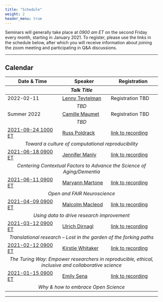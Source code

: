 ```yaml
---
title: "Schedule"
weight: 2
header_menu: true
---
```


Seminars will generally take place at *0900 am ET* on the second Friday every month, starting in January 2021. To register, please use the links in the schedule below, after which you will receive information about joining the zoom meeting and participating in Q&A discussions.

---

## Calendar

<table>
<thead>
<tr>
<th>Date & Time</th>
<th>Speaker</th>
<th>Registration</th>
</tr>
<tr>
<th colspan = 3><center><em>Talk Title</em></center></th>
</tr>
</thead>
<tbody>

<tr>
<td>2022-02-11</td>
<td><a href="#lenny-teytelman">Lenny Teytelman</a></td>
<td>Registration TBD</td>
</tr>
<tr>
<td colspan=3><center>
<em>TBD</em>
</center></td>
</tr>

<tr>
<td>Summer 2022</td>
<td><a href="#camille-maumet">Camille Maumet</a></td>
<td>Registration TBD</td>
</tr>
<tr>
<td colspan=3><center>
<em>TBD</em>
</center></td>
</tr>

<tr>
<td><a href="https://arewemeetingyet.com/New%20York/2021-09-24/10:00">2021-09-24 1000 ET</a></td>
<td><a href="#russ-poldrack">Russ Poldrack</a></td>
<td><a href="https://ufl.zoom.us/rec/share/PFgbZhuJ8NCZ3B0EjQzO3E1xRXsegB2QCMujo9RtsgW2eMNG0whKFAClJTPQ6Kg.YnDuWEylZzdZF4P7">link to recording</a></td>
</tr>
<tr>
<td colspan=3><center>
<em>Toward a culture of computational reproducibility</em>
</center></td>
</tr>

<tr>
<td><a href="https://arewemeetingyet.com/New%20York/2021-06-18/09:00">2021-06-18 0900 ET</a></td>
<td><a href="#jennifer-manly">Jennifer Manly</a></td>
<td><a href="https://ufl.zoom.us/rec/share/sJAQkd9zirLzjTKUttGYWBvzOjZlXB_nUq47BnW-zsEk_wug8Ddr1Q0wwQhGpfyi.yJ1LBved3dKLcbwC">link to recording</a></td>
</tr>
<tr>
<td colspan=3><center>
<em>Centering Contextual Factors to Advance the Science of Aging/Dementia</em>
</center></td>
</tr>

<tr>
<td><a href="https://arewemeetingyet.com/New%20York/2021-06-11/09:00">2021-06-11 0900 ET</td>
<td><a href="#maryann-martone">Maryann Martone</a></td>
<td><a href="https://ufl.zoom.us/rec/share/ROnWn740zGgF3miE130be_i-n_4MurallzzUMNRDZD6ZU3cj55RAP32eR4fIAUr0.UOOG-k6gegFJuejQ">link to recording</a></td>
</tr>
<tr>
<td colspan=3><center>
<em>Open and FAIR Neuroscience</em>
</center></td>
</tr>

<tr>
<td><a href="https://arewemeetingyet.com/New%20York/2021-04-09/09:00">2021-04-09 0900 ET</a></td>
<td><a href="#malcolm-macleod">Malcolm Macleod</a></td>
<td><a href="https://ufl.zoom.us/rec/share/gWhZTgXFLQwdRvi9i6Dy-3jfIwsDvm6owgsN_H3Aut9crR4rnu5in4Pon_p3CJ1z.5DfAFnA158cD_iRt">link to recording</a></td>
</tr>
<tr>
<td colspan=3><center>
<em>Using data to drive research improvement</em>
</center></td>
</tr>

<tr>
<td><a href="https://arewemeetingyet.com/New%20York/2021-03-12/09:00">2021-03-12 0900 ET</a></td>
<td><a href="#ulrich-dirnagl">Ulrich Dirnagl</a></td>
<td><a href="https://ufl.zoom.us/rec/share/pyRnKVO8uejbzzIy6tsddkequv0UiUGrQ-_Eh6ySHTF4KLUGZ1Wcfe2qD42yQG0.pWQzNKarcir4b75-">link to recording</a></td>
</tr>
<tr>
<td colspan=3><center>
<em>Translational research – Lost in the garden of the forking paths</em>
</center></td>
</tr>

<tr>
<td><a href="https://arewemeetingyet.com/New%20York/2021-02-12/09:00">2021-02-12 0900 ET</a></td>
<td><a href="#kirstie-whitaker">Kirstie Whitaker</a></td>
<td><a href="https://ufl.zoom.us/rec/share/Ui9iA9-Lm5cuVIo1I0mDLNlTgtTqAJBE9LBEEO9nmsS_Bq1uFbjW_r9kYJrF0TR_.K1UvoXiXG-hLCRmE">link to recording</a></td>
</tr>
<tr>
<td colspan=3><center>
<em>The Turing Way: Empower researchers in reproducible, ethical, inclusive and collaborative science</em>
</center></td>
</tr>

<tr>
<td><a href="https://arewemeetingyet.com/New%20York/2021-01-15/09:00">2021-01-15 0900 ET</a></td>
<td><a href="#emily-sena">Emily Sena</a></td>
<td><a href="https://ufl.zoom.us/rec/share/C5q1CQc_yJh1yj3IEsj5hjbOMJ3SASjeLBhhNS7ZlaqZNb5qv-9ArjAi053SHbj7.hj0OP5AT9ppvtDGh">link to recording</a></td>
</tr>
<tr>
<td colspan=3><center>
<em>Why & how to embrace Open Science</em>
</center></td>
</tr>

</tbody>
</table>


---


